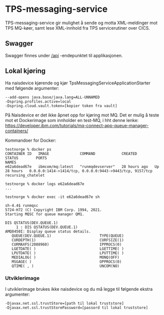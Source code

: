 # TPS-messaging-service
TPS-messaging-service gir mulighet å sende og motta XML-meldinger mot TPS MQ-køer, samt lese XML-innhold fra TPS servicerutiner over CICS.
 
## Swagger
Swagger finnes under [/api](https://testnav-tps-messaging-service.dev.intern.nav.no/swagger) -endepunktet til applikasjonen.

## Lokal kjøring
Ha naisdevice kjørende og kjør TpsMessagingServiceApplicationStarter med følgende argumenter:
```
--add-opens java.base/java.lang=ALL-UNNAMED
-Dspring.profiles.active=local
-Dspring.cloud.vault.token=[kopier token fra vault]
```

På Naisdevice er det ikke åpnet opp for kjøring mot MQ. Det er mulig å teste mot et Dockerimage som innholder en test-MQ,
i hht denne lenke:
https://developer.ibm.com/tutorials/mq-connect-app-queue-manager-containers/

Kommandoer for Docker:
```
testnorge % docker ps
CONTAINER ID   IMAGE              COMMAND            CREATED        STATUS        PORTS                                                      NAMES
e62a6dead67e   ibmcom/mq:latest   "runmqdevserver"   28 hours ago   Up 28 hours   0.0.0.0:1414->1414/tcp, 0.0.0.0:9443->9443/tcp, 9157/tcp   recursing_chatelet

testnorge % docker logs e62a6dead67e
...

testnorge % docker exec -it e62a6dead67e sh

sh-4.4$ runmqsc
5724-H72 (C) Copyright IBM Corp. 1994, 2021.
Starting MQSC for queue manager QM1.

DIS QSTATUS(DEV.QUEUE.1)
     1 : DIS QSTATUS(DEV.QUEUE.1)
AMQ8450I: Display queue status details.
   QUEUE(DEV.QUEUE.1)                      TYPE(QUEUE)
   CURDEPTH(1)                             CURFSIZE(1)
   CURMAXFS(2088960)                       IPPROCS(0)
   LGETDATE( )                             LGETTIME( )
   LPUTDATE( )                             LPUTTIME( )
   MEDIALOG( )                             MONQ(OFF)
   MSGAGE( )                               OPPROCS(0)
   QTIME( , )                              UNCOM(NO)

```

### Utviklerimage
I utviklerimage brukes ikke naisdevice og du må legge til følgende ekstra argumenter:
```
-Djavax.net.ssl.trustStore=[path til lokal truststore]
-Djavax.net.ssl.trustStorePassword=[passord til lokal truststore]
```
